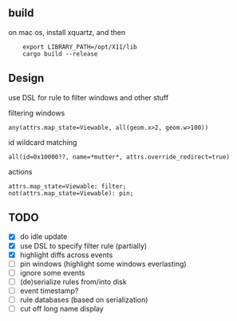 ## build

on mac os, install xquartz, and then
```
    export LIBRARY_PATH=/opt/X11/lib
    cargo build --release
```

## Design
use DSL for rule to filter windows and other stuff

filtering windows
```
any(attrs.map_state=Viewable, all(geom.x>2, geom.w>100))
```

id wildcard matching
```
all(id=0x10000??, name=*mutter*, attrs.override_redirect=true)
```

actions
```
attrs.map_state=Viewable: filter;
not(attrs.map_state=Viewable): pin;
```

## TODO

- [x] do idle update
- [x] use DSL to specify filter rule (partially)
- [x] highlight diffs across events
- [ ] pin windows (highlight some windows everlasting) 
- [ ] ignore some events
- [ ] (de)serialize rules from/into disk 
- [ ] event timestamp?
- [ ] rule databases (based on serialization)
- [ ] cut off long name display 
